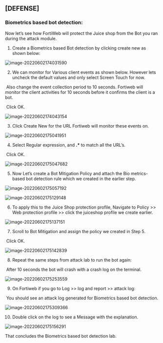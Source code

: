 ## [DEFENSE]

### Biometrics based bot detection:



Now let’s see how FortiWeb will protect the Juice shop from the Bot you ran during the attack module.

1) Create a Biometrics based Bot detection by clicking create new as shown below:

![image-20220602174031590](image-20220602174031590.png)

 

2. We can monitor for Various client events as shown below. However lets uncheck the default values and only select Screen Touch for now. 

​        Also change the event collection period to 10 seconds. Fortiweb will	             		monitor the client activities for 10 seconds before it confirms the client is 		a bot. 

​		Click OK.

![image-20220602174043154](image-20220602174043154.png)

3) Click Create New for the URL Fortiweb will monitor these events on. 

![image-20220602175041951](image-20220602175041951.png)

 

4) Select Regular expression, and **.\*** to match all the URL’s. 

​		Click OK.

![image-20220602175047682](image-20220602175047682.png)

5) Now Let’s create a Bot Mitigation Policy and attach the Bio metrics-based bot detection rule which we created in the earlier step. 

![image-20220602175057192](image-20220602175057192.png)



![image-20220602175129148](image-20220602175129148.png)



6) To apply this to the Juice Shop protection profile, Navigate to Policy >> Web protection profile >> click the juiceshop profile we create earlier. 

![image-20220602175137151](image-20220602175137151.png)


7. Scroll to Bot Mitigation and assign the policy we created in Step 5. 

​		Click OK.

![image-20220602175142839](image-20220602175142839.png)

8. Repeat the same steps from attack lab to run the bot again:

​		After 10 seconds the bot will crash with a crash log on the terminal. 

![image-20220602175253559](image-20220602175253559.png)

9. On Fortiweb if you go to Log >> log and report >> attack log: 

​		You should see an attack log generated for Biometrics based bot detection. 

![image-20220602175309366](image-20220602175309366.png) 

10. Double click on the log to see a Message with the explanation.

![image-20220602175156291](image-20220602175156291.png)

That concludes the Biometrics based bot detection lab. 

